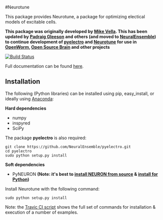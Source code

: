 #Neurotune

This package provides Neurotune, a package for optimizing electical models of excitable cells.

**This package was originally developed by [Mike Vella](https://github.com/vellamike). This has been updated by [Padraig Gleeson](https://github.com/pgleeson) and others (and moved to [NeuralEnsemble](https://github.com/NeuralEnsemble)) to continue development of [pyelectro](https://github.com/NeuralEnsemble/pyelectro) and [Neurotune](https://github.com/NeuralEnsemble/neurotune) for use in [OpenWorm](http://www.openworm.org/), [Open Source Brain](http://opensourcebrain.org/) and other projects**

[![Build Status](https://travis-ci.org/NeuralEnsemble/neurotune.svg?branch=master)](https://travis-ci.org/NeuralEnsemble/neurotune)

Full documentation can be found [here](http://neurotune.readthedocs.io/en/latest/).

## Installation

The following (Python libraries) can be installed using pip, easy_install, or ideally using [Anaconda](http://continuum.io/downloads):

**Hard dependencies**

- numpy
- inspyred
- SciPy
  
The package **pyelectro** is also required:

    git clone https://github.com/NeuralEnsemble/pyelectro.git
    cd pyelectro
    sudo python setup.py install


**Soft dependencies**

- PyNEURON       **(Note: it's best to [install NEURON from source](http://www.neuron.yale.edu/neuron/download/compile_linux) 
& [install for Python](http://www.neuron.yale.edu/neuron/static/new_doc/programming/python.html))**


Install Neurotune with the following command:

```
sudo python setup.py install
```

Note: the [Travic CI script](https://github.com/NeuralEnsemble/neurotune/blob/master/.travis.yml) shows the full set of commands for installation & execution of a number of examples.
